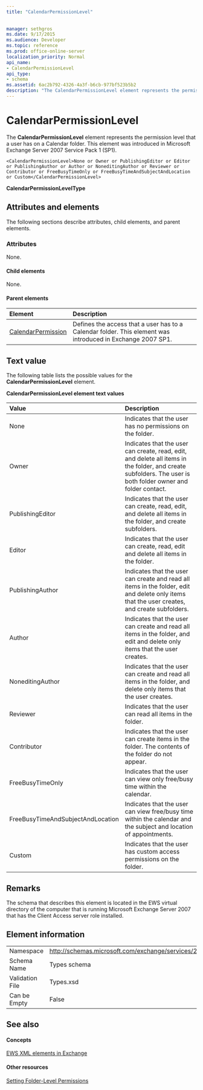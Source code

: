```yaml
---
title: "CalendarPermissionLevel"
 
 
manager: sethgros
ms.date: 9/17/2015
ms.audience: Developer
ms.topic: reference
ms.prod: office-online-server
localization_priority: Normal
api_name:
- CalendarPermissionLevel
api_type:
- schema
ms.assetid: 6ac2b792-4326-4a3f-b6cb-977bf523b5b2
description: "The CalendarPermissionLevel element represents the permission level that a user has on a Calendar folder. This element was introduced in Microsoft Exchange Server 2007 Service Pack 1 (SP1)."
---
```


# CalendarPermissionLevel

The **CalendarPermissionLevel** element represents the permission level that a user has on a Calendar folder. This element was introduced in Microsoft Exchange Server 2007 Service Pack 1 (SP1). 
  
```
<CalendarPermissionLevel>None or Owner or PublishingEditor or Editor or PublishingAuthor or Author or NoneditingAuthor or Reviewer or Contributor or FreeBusyTimeOnly or FreeBusyTimeAndSubjectAndLocation or Custom</CalendarPermissionLevel>
```

 **CalendarPermissionLevelType**
## Attributes and elements

The following sections describe attributes, child elements, and parent elements.
  
### Attributes

None.
  
#### Child elements

None.
  
#### Parent elements

|**Element**|**Description**|
|:-----|:-----|
|[CalendarPermission](calendarpermission.md) <br/> |Defines the access that a user has to a Calendar folder. This element was introduced in Exchange 2007 SP1.  <br/> |
   
## Text value

The following table lists the possible values for the **CalendarPermissionLevel** element. 
  
**CalendarPermissionLevel element text values**

|**Value**|**Description**|
|:-----|:-----|
|None  <br/> |Indicates that the user has no permissions on the folder.  <br/> |
|Owner  <br/> |Indicates that the user can create, read, edit, and delete all items in the folder, and create subfolders. The user is both folder owner and folder contact.  <br/> |
|PublishingEditor  <br/> |Indicates that the user can create, read, edit, and delete all items in the folder, and create subfolders.  <br/> |
|Editor  <br/> |Indicates that the user can create, read, edit and delete all items in the folder.  <br/> |
|PublishingAuthor  <br/> |Indicates that the user can create and read all items in the folder, edit and delete only items that the user creates, and create subfolders.  <br/> |
|Author  <br/> |Indicates that the user can create and read all items in the folder, and edit and delete only items that the user creates.  <br/> |
|NoneditingAuthor  <br/> |Indicates that the user can create and read all items in the folder, and delete only items that the user creates.  <br/> |
|Reviewer  <br/> |Indicates that the user can read all items in the folder.  <br/> |
|Contributor  <br/> |Indicates that the user can create items in the folder. The contents of the folder do not appear.  <br/> |
|FreeBusyTimeOnly  <br/> |Indicates that the user can view only free/busy time within the calendar.  <br/> |
|FreeBusyTimeAndSubjectAndLocation  <br/> |Indicates that the user can view free/busy time within the calendar and the subject and location of appointments.  <br/> |
|Custom  <br/> |Indicates that the user has custom access permissions on the folder.  <br/> |
   
## Remarks

The schema that describes this element is located in the EWS virtual directory of the computer that is running Microsoft Exchange Server 2007 that has the Client Access server role installed.
  
## Element information

|||
|:-----|:-----|
|Namespace  <br/> |http://schemas.microsoft.com/exchange/services/2006/types  <br/> |
|Schema Name  <br/> |Types schema  <br/> |
|Validation File  <br/> |Types.xsd  <br/> |
|Can be Empty  <br/> |False  <br/> |
   
## See also

#### Concepts

[EWS XML elements in Exchange](ews-xml-elements-in-exchange.md)
#### Other resources

[Setting Folder-Level Permissions](http://msdn.microsoft.com/library/c7530e86-5112-401c-b10a-9c054ae59f07%28Office.15%29.aspx)

